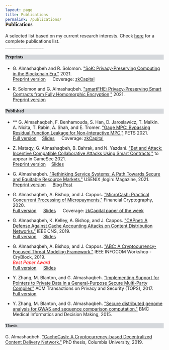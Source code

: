 ```yaml
---
layout: page
title: Publications
permalink: /publications/
---
```


<h3 style="font-family: 'Comic Sans MS'; margin-top: -30px;">Publications</h3>

A selected list based on my current research interests. Check [here](https://scholar.google.com/citations?user=QKIkII0AAAAJ&hl=en) for a complete publications list.<br/>

<span style="font-size:1pt">_Papers with \*\* indicate an alphabetic ordered author list (convention in theory cryptography community). The rest are contribution based authors list (convention in security/systems community)._</span> <br/>


<h4 style="font-family: 'Comic Sans MS'; background-color:rgb(213, 216, 220);">Preprints</h4> 

* G. Almashaqbeh and R. Solomon. ["SoK: Privacy-Preserving Computing in the Blockchain Era,"]() 2021.<br/>
  [Preprint version](https://eprint.iacr.org/2021/727.pdf) &emsp; Coverage: [zkCapital](https://zkcapital.substack.com/p/this-week-in-blockchain-research-def)

* R. Solomon and G. Almashaqbeh. ["smartFHE: Privacy-Preserving Smart Contracts from Fully Homomorphic Encryption,"]() 2021.<br/>
  [Preprint version](https://eprint.iacr.org/2021/133)

  

<h4 style="font-family: 'Comic Sans MS'; background-color:rgb(213, 216, 220);">Published</h4> 

* \*\* G. Almashaqbeh, F. Benhamouda, S. Han, D. Jaroslawicz, T. Malkin. A. Nicita, T. Rabin, A. Shah, and E. Tromer. ["Gage MPC: Bypassing Residual Function Leakage for Non-Interactive MPC,"](https://sciendo.com/article/10.2478/popets-2021-0083) PETS 2021.<br/>
  [Full version](https://eprint.iacr.org/2021/256)&emsp; [Slides](../slides/gagempc-pets-2021.pdf) &emsp; Coverage: [zkCapital](https://zkcapital.substack.com/p/this-week-in-blockchain-research-fb6)

* Z. Mataqy, G. Almashaqbeh, B. Bahrak, and N. Yazdani. ["Bet and Attack: Incentive Compatible Collaborative Attacks Using Smart Contracts,"]() to appear in GameSec 2021.<br/>
  [Preprint version]()&emsp; [Slides]() 

* G. Almashaqbeh. ["Rethinking Service Systems: A Path Towards Secure and Equitable Resource Markets."](https://www.usenix.org/publications/loginonline/rethinking-service-systems) USENIX ;login: Magazine, 2021.<br/>
  [Preprint version](./preprint/almashaqbeh-login-21.pdf) &emsp; [Blog Post](https://blog.nucypher.com/the-path-towards-building-decentralized-services/)

* G. Almashaqbeh, A. Bishop, and J. Cappos. ["MicroCash: Practical Concurrent Processing of Micropayments."](https://link.springer.com/chapter/10.1007/978-3-030-51280-4_13) Financial Cryptography, 2020.<br/>
  [Full version](https://arxiv.org/abs/1911.08520) &emsp; [Slides](../slides/microcash-fc-2020.pdf) &emsp; Coverage: [zkCapital paper of the week](https://zkcapital.substack.com/p/this-week-in-blockchain-research-92a)
  
* G. Almashaqbeh, K. Kelley, A. Bishop, and J. Cappos. ["CAPnet: A Defense Against Cache Accounting Attacks on Content Distribution Networks."](https://ieeexplore.ieee.org/document/8802825) IEEE CNS, 2019. <br/>
  [Full version](https://arxiv.org/abs/1906.10272) &emsp; [Slides](../slides/capnet-cns-2019.pdf)

* G. Almashaqbeh, A. Bishop, and J. Cappos. ["ABC: A Cryptocurrency-Focused Threat Modeling Framework."](https://ieeexplore.ieee.org/document/8845101) IEEE INFOCOM Workshop - CryBlock, 2019.  <br/>
  <span style="color: red;">_Best Paper Award_</span> <br/>
  [Full version](https://arxiv.org/abs/1903.03422) &emsp; [Slides](../slides/abc-cryblock-2019.pdf) 

* Y. Zhang, M. Blanton, and G. Almashaqbeh. ["Implementing Support for Pointers to Private Data in a General-Purpose Secure Multi-Party Compiler."](https://dl.acm.org/citation.cfm?id=3154600) ACM Transactions on Privacy and Security (TOPS), 2017. <br/>
  [Full version](https://arxiv.org/abs/1509.01763)
  
* Y. Zhang, M. Blanton, and G. Almashaqbeh. ["Secure distributed genome analysis for GWAS and sequence comparison computation."](https://bmcmedinformdecismak.biomedcentral.com/articles/10.1186/1472-6947-15-S5-S4) BMC Medical Informatics and Decision Making, 2015.


<h4 style="font-family: 'Comic Sans MS'; background-color:rgb(213, 216, 220);">Thesis</h4> 

G. Almashaqbeh. ["CacheCash: A Cryptocurrency-based Decentralized Content Delivery Network."](https://academiccommons.columbia.edu/doi/10.7916/d8-kmv2-7n57) PhD thesis, Columbia University, 2019.

